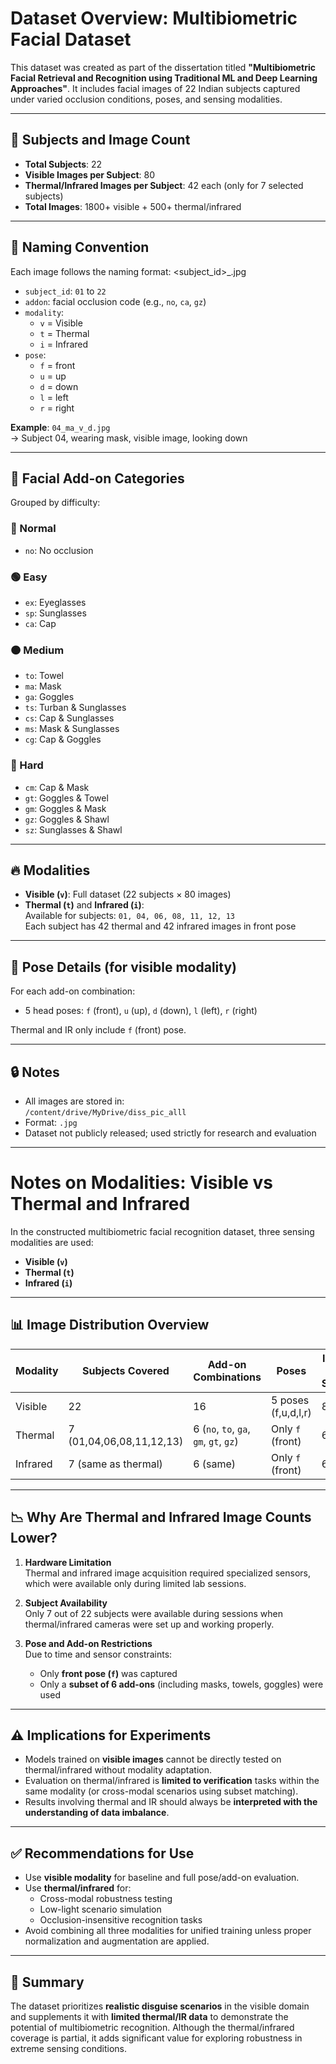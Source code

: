 # Dataset Overview: Multibiometric Facial Dataset

This dataset was created as part of the dissertation titled **"Multibiometric Facial Retrieval and Recognition using Traditional ML and Deep Learning Approaches"**. It includes facial images of 22 Indian subjects captured under varied occlusion conditions, poses, and sensing modalities.

---

## 📸 Subjects and Image Count

- **Total Subjects**: 22
- **Visible Images per Subject**: 80  
- **Thermal/Infrared Images per Subject**: 42 each (only for 7 selected subjects)
- **Total Images**: 1800+ visible + 500+ thermal/infrared

---

## 🧩 Naming Convention

Each image follows the naming format:
<subject_id><addon><modality>_<pose>.jpg


- `subject_id`: `01` to `22`
- `addon`: facial occlusion code (e.g., `no`, `ca`, `gz`)
- `modality`:  
  - `v` = Visible  
  - `t` = Thermal  
  - `i` = Infrared
- `pose`:  
  - `f` = front  
  - `u` = up  
  - `d` = down  
  - `l` = left  
  - `r` = right

**Example**: `04_ma_v_d.jpg`  
→ Subject 04, wearing mask, visible image, looking down

---

## 🧢 Facial Add-on Categories

Grouped by difficulty:

### 🔹 Normal
- `no`: No occlusion

### 🟢 Easy
- `ex`: Eyeglasses  
- `sp`: Sunglasses  
- `ca`: Cap

### 🟠 Medium
- `to`: Towel  
- `ma`: Mask  
- `ga`: Goggles  
- `ts`: Turban & Sunglasses  
- `cs`: Cap & Sunglasses  
- `ms`: Mask & Sunglasses  
- `cg`: Cap & Goggles

### 🔴 Hard
- `cm`: Cap & Mask  
- `gt`: Goggles & Towel  
- `gm`: Goggles & Mask  
- `gz`: Goggles & Shawl  
- `sz`: Sunglasses & Shawl

---

## 🔥 Modalities

- **Visible (`v`)**: Full dataset (22 subjects × 80 images)
- **Thermal (`t`)** and **Infrared (`i`)**:  
  Available for subjects: `01, 04, 06, 08, 11, 12, 13`  
  Each subject has 42 thermal and 42 infrared images in front pose

---

## 🔁 Pose Details (for visible modality)

For each add-on combination:
- 5 head poses: `f` (front), `u` (up), `d` (down), `l` (left), `r` (right)

Thermal and IR only include `f` (front) pose.

---

## 🔒 Notes

- All images are stored in:  
  `/content/drive/MyDrive/diss_pic_alll`
- Format: `.jpg`
- Dataset not publicly released; used strictly for research and evaluation

---

# Notes on Modalities: Visible vs Thermal and Infrared

In the constructed multibiometric facial recognition dataset, three sensing modalities are used:

- **Visible (`v`)**
- **Thermal (`t`)**
- **Infrared (`i`)**

---

## 📊 Image Distribution Overview

| Modality   | Subjects Covered | Add-on Combinations | Poses        | Images per Subject | Total Images |
|------------|------------------|----------------------|--------------|---------------------|--------------|
| Visible    | 22               | 16                   | 5 poses (f,u,d,l,r) | 80                  | 1760         |
| Thermal    | 7 (01,04,06,08,11,12,13) | 6 (`no`, `to`, `ga`, `gm`, `gt`, `gz`) | Only `f` (front)  | 6            | 42           |
| Infrared   | 7 (same as thermal)     | 6 (same)              | Only `f` (front)  | 6            | 42           |

---

## 📉 Why Are Thermal and Infrared Image Counts Lower?

1. **Hardware Limitation**  
   Thermal and infrared image acquisition required specialized sensors, which were available only during limited lab sessions.

2. **Subject Availability**  
   Only 7 out of 22 subjects were available during sessions when thermal/infrared cameras were set up and working properly.

3. **Pose and Add-on Restrictions**  
   Due to time and sensor constraints:
   - Only **front pose (`f`)** was captured
   - Only a **subset of 6 add-ons** (including masks, towels, goggles) were used

---

## ⚠️ Implications for Experiments

- Models trained on **visible images** cannot be directly tested on thermal/infrared without modality adaptation.
- Evaluation on thermal/infrared is **limited to verification** tasks within the same modality (or cross-modal scenarios using subset matching).
- Results involving thermal and IR should always be **interpreted with the understanding of data imbalance**.

---

## ✅ Recommendations for Use

- Use **visible modality** for baseline and full pose/add-on evaluation.
- Use **thermal/infrared** for:
  - Cross-modal robustness testing
  - Low-light scenario simulation
  - Occlusion-insensitive recognition tasks
- Avoid combining all three modalities for unified training unless proper normalization and augmentation are applied.

---

## 📝 Summary

The dataset prioritizes **realistic disguise scenarios** in the visible domain and supplements it with **limited thermal/IR data** to demonstrate the potential of multibiometric recognition. Although the thermal/infrared coverage is partial, it adds significant value for exploring robustness in extreme sensing conditions.


